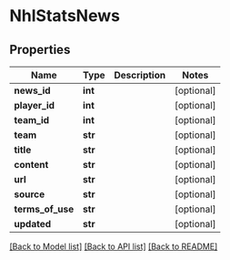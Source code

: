# NhlStatsNews

## Properties
Name | Type | Description | Notes
------------ | ------------- | ------------- | -------------
**news_id** | **int** |  | [optional] 
**player_id** | **int** |  | [optional] 
**team_id** | **int** |  | [optional] 
**team** | **str** |  | [optional] 
**title** | **str** |  | [optional] 
**content** | **str** |  | [optional] 
**url** | **str** |  | [optional] 
**source** | **str** |  | [optional] 
**terms_of_use** | **str** |  | [optional] 
**updated** | **str** |  | [optional] 

[[Back to Model list]](../README.md#documentation-for-models) [[Back to API list]](../README.md#documentation-for-api-endpoints) [[Back to README]](../README.md)

